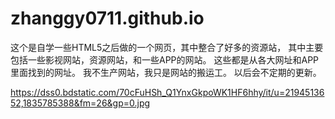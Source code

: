 # zhanggy0711.github.io

这个是自学一些HTML5之后做的一个网页，其中整合了好多的资源站，
其中主要包括一些影视网站，资源网站，和一些APP的网站。
这些都是从各大网址和APP里面找到的网址。
我不生产网站，我只是网站的搬运工。
以后会不定期的更新。




https://dss0.bdstatic.com/70cFuHSh_Q1YnxGkpoWK1HF6hhy/it/u=2194513652,1835785388&fm=26&gp=0.jpg

